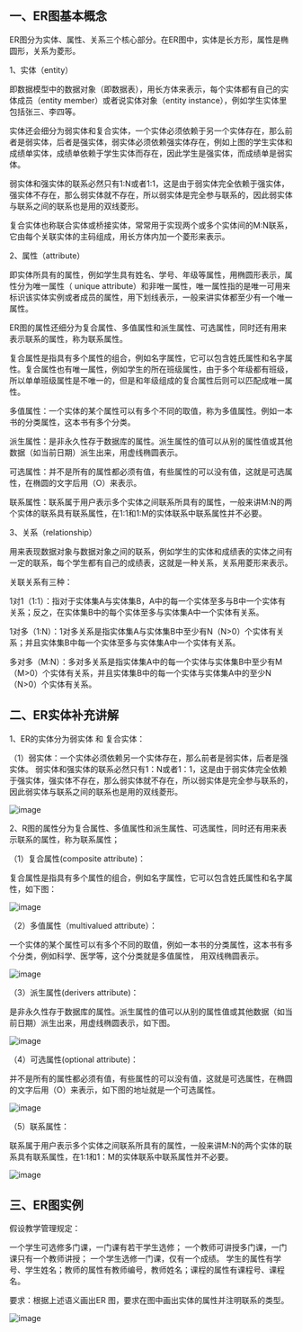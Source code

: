 ## 一、ER图基本概念

ER图分为实体、属性、关系三个核心部分。在ER图中，实体是长方形，属性是椭圆形，关系为菱形。

1、实体（entity）

即数据模型中的数据对象（即数据表），用长方体来表示，每个实体都有自己的实体成员（entity member）或者说实体对象（entity instance），例如学生实体里包括张三、李四等。

实体还会细分为弱实体和复合实体，一个实体必须依赖于另一个实体存在，那么前者是弱实体，后者是强实体，弱实体必须依赖强实体存在，例如上图的学生实体和成绩单实体，成绩单依赖于学生实体而存在，因此学生是强实体，而成绩单是弱实体。

弱实体和强实体的联系必然只有1:N或者1:1，这是由于弱实体完全依赖于强实体，强实体不存在，那么弱实体就不存在，所以弱实体是完全参与联系的，因此弱实体与联系之间的联系也是用的双线菱形。

复合实体也称联合实体或桥接实体，常常用于实现两个或多个实体间的M:N联系，它由每个关联实体的主码组成，用长方体内加一个菱形来表示。

2、属性（attribute）

即实体所具有的属性，例如学生具有姓名、学号、年级等属性，用椭圆形表示，属性分为唯一属性（ unique attribute）和非唯一属性，唯一属性指的是唯一可用来标识该实体实例或者成员的属性，用下划线表示，一般来讲实体都至少有一个唯一属性。

ER图的属性还细分为复合属性、多值属性和派生属性、可选属性，同时还有用来表示联系的属性，称为联系属性。

复合属性是指具有多个属性的组合，例如名字属性，它可以包含姓氏属性和名字属性。复合属性也有唯一属性，例如学生的所在班级属性，由于多个年级都有班级，所以单单班级属性是不唯一的，但是和年级组成的复合属性后则可以匹配成唯一属性。

多值属性：一个实体的某个属性可以有多个不同的取值，称为多值属性。例如一本书的分类属性，这本书有多个分类。

派生属性：是非永久性存于数据库的属性。派生属性的值可以从别的属性值或其他数据（如当前日期）派生出来，用虚线椭圆表示。
  
可选属性：并不是所有的属性都必须有值，有些属性的可以没有值，这就是可选属性，在椭圆的文字后用（O）来表示。
    
联系属性：联系属于用户表示多个实体之间联系所具有的属性，一般来讲M:N的两个实体的联系具有联系属性，在1:1和1:M的实体联系中联系属性并不必要。

3、关系（relationship）

用来表现数据对象与数据对象之间的联系，例如学生的实体和成绩表的实体之间有一定的联系，每个学生都有自己的成绩表，这就是一种关系，关系用菱形来表示。

关联关系有三种：

1对1（1:1）：指对于实体集A与实体集B，A中的每一个实体至多与B中一个实体有关系；反之，在实体集B中的每个实体至多与实体集A中一个实体有关系。

1对多（1:N）：1对多关系是指实体集A与实体集B中至少有N（N>0）个实体有关系；并且实体集B中每一个实体至多与实体集A中一个实体有关系。

多对多（M:N）：多对多关系是指实体集A中的每一个实体与实体集B中至少有M（M>0）个实体有关系，并且实体集B中的每一个实体与实体集A中的至少N（N>0）个实体有关系。

## 二、ER实体补充讲解

1、ER的实体分为弱实体 和 复合实体：

（1）弱实体：一个实体必须依赖另一个实体存在，那么前者是弱实体，后者是强实体。
弱实体和强实体的联系必然只有1：N或者1：1，这是由于弱实体完全依赖于强实体，强实体不存在，那么弱实体就不存在，所以弱实体是完全参与联系的，因此弱实体与联系之间的联系也是用的双线菱形。

![image](https://github.com/user-attachments/assets/36f1a31c-c7d2-4d44-be90-25b9bde29237)

2、R图的属性分为复合属性、多值属性和派生属性、可选属性，同时还有用来表示联系的属性，称为联系属性；

（1）复合属性(composite attribute)：

复合属性是指具有多个属性的组合，例如名字属性，它可以包含姓氏属性和名字属性，如下图：

![image](https://github.com/user-attachments/assets/dd33a0e0-7ccb-44ef-bf75-987bd3fbaa07)

（2）多值属性（multivalued attribute）：

一个实体的某个属性可以有多个不同的取值，例如一本书的分类属性，这本书有多个分类，例如科学、医学等，这个分类就是多值属性， 用双线椭圆表示。

![image](https://github.com/user-attachments/assets/3f12422a-b758-4510-b9c3-e88c4f558561)

（3）派生属性(derivers attribute)：

是非永久性存于数据库的属性。派生属性的值可以从别的属性值或其他数据（如当前日期）派生出来，用虚线椭圆表示，如下图。

![image](https://github.com/user-attachments/assets/4c3bdc8a-aaae-449f-89de-0672d6a7630b)

（4）可选属性(optional attribute)：

并不是所有的属性都必须有值，有些属性的可以没有值，这就是可选属性，在椭圆的文字后用（O）来表示，如下图的地址就是一个可选属性。

![image](https://github.com/user-attachments/assets/f265f6c2-8550-48c4-978c-b9e53afa6c99)

（5）联系属性：

联系属于用户表示多个实体之间联系所具有的属性，一般来讲M:N的两个实体的联系具有联系属性，在1:1和1：M的实体联系中联系属性并不必要。

![image](https://github.com/user-attachments/assets/a4483190-2707-472b-a889-df74a08c2ad7)

## 三、ER图实例

假设教学管理规定：

一个学生可选修多门课，一门课有若干学生选修；
一个教师可讲授多门课，一门课只有一个教师讲授；
一个学生选修一门课，仅有一个成绩。
学生的属性有学号、学生姓名；教师的属性有教师编号，教师姓名；课程的属性有课程号、课程名。

要求：根据上述语义画出ER 图，要求在图中画出实体的属性并注明联系的类型。

![image](https://github.com/user-attachments/assets/9a04fdd9-2f58-4825-b304-d9ca21166ddc)

